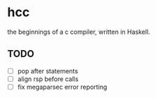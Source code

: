# hcc

the beginnings of a c compiler, written in Haskell.

## TODO

- [ ] pop after statements
- [ ] align rsp before calls
- [ ] fix megaparsec error reporting
